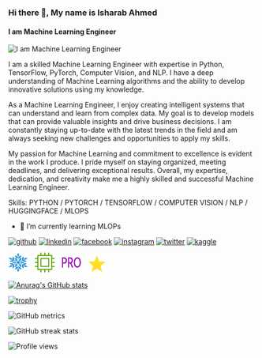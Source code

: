 ### Hi there 👋, My name is Isharab Ahmed
#### I am Machine Learning Engineer
![I am Machine Learning Engineer](https://raw.githubusercontent.com/sagar-viradiya/sagar-viradiya/master/resources/banner.png)

 I am a skilled Machine Learning Engineer with expertise in Python, TensorFlow, PyTorch, Computer Vision, and NLP. I have a deep understanding of Machine Learning algorithms and the ability to develop innovative solutions using my knowledge.

As a Machine Learning Engineer, I enjoy creating intelligent systems that can understand and learn from complex data. My goal is to develop models that can provide valuable insights and drive business decisions. I am constantly staying up-to-date with the latest trends in the field and am always seeking new challenges and opportunities to apply my skills.

My passion for Machine Learning and commitment to excellence is evident in the work I produce. I pride myself on staying organized, meeting deadlines, and delivering exceptional results. Overall, my expertise, dedication, and creativity make me a highly skilled and successful Machine Learning Engineer.

Skills: PYTHON / PYTORCH / TENSORFLOW / COMPUTER VISION / NLP / HUGGINGFACE / MLOPS

- 🌱 I’m currently learning MLOPs 


[<img src='https://cdn.jsdelivr.net/npm/simple-icons@3.0.1/icons/github.svg' alt='github' height='40'>](https://github.com/isharab)  [<img src='https://cdn.jsdelivr.net/npm/simple-icons@3.0.1/icons/linkedin.svg' alt='linkedin' height='40'>](https://www.linkedin.com/in/isharabahmed/)  [<img src='https://cdn.jsdelivr.net/npm/simple-icons@3.0.1/icons/facebook.svg' alt='facebook' height='40'>](https://www.facebook.com/isharabahmed)  [<img src='https://cdn.jsdelivr.net/npm/simple-icons@3.0.1/icons/instagram.svg' alt='instagram' height='40'>](https://www.instagram.com/isharab.ahmed/)  [<img src='https://cdn.jsdelivr.net/npm/simple-icons@3.0.1/icons/twitter.svg' alt='twitter' height='40'>](https://twitter.com/isharabahmed)  [<img src='https://cdn.jsdelivr.net/npm/simple-icons@3.0.1/icons/kaggle.svg' alt='kaggle' height='40'>](isharab)  

<a href='https://archiveprogram.github.com/'><img src='https://raw.githubusercontent.com/acervenky/animated-github-badges/master/assets/acbadge.gif' width='40' height='40'></a> <a href='https://docs.github.com/en/developers'><img src='https://raw.githubusercontent.com/acervenky/animated-github-badges/master/assets/devbadge.gif' width='40' height='40'></a> <a href='https://github.com/pricing'><img src='https://raw.githubusercontent.com/acervenky/animated-github-badges/master/assets/pro.gif' width='40' height='40'></a> <a href='https://stars.github.com/'><img src='https://raw.githubusercontent.com/acervenky/animated-github-badges/master/assets/starbadge.gif' width='35' height='35'></a> 

[![Anurag's GitHub stats](https://github-readme-stats.vercel.app/api?username=isharab)](https://github.com/anuraghazra/github-readme-stats)

[![trophy](https://github-profile-trophy.vercel.app/?username=isharab)](https://github.com/ryo-ma/github-profile-trophy)

![GitHub metrics](https://metrics.lecoq.io/isharab)  

![GitHub streak stats](https://streak-stats.demolab.com/?user=isharab)  

![Profile views](https://gpvc.arturio.dev/isharab)  
